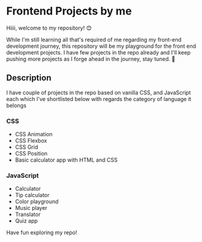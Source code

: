 # Frontend Projects by me

Hiiii, welcome to my repository! 😊


While I'm still learning all that's required of me regarding my front-end development journey, this repository will be my playground for the front end development projects.
I have few projects in the repo already and I'll keep pushing more projects as I forge ahead in the journey, stay tuned. 📌

## Description

I have couple of projects in the repo based on vanilla CSS, and JavaScript each  which I've shortlisted below with regards the category of language it belongs

### CSS

- CSS Animation
- CSS Flexbox
- CSS Grid
- CSS Position
- Basic calculator app with HTML and CSS

### JavaScript

- Calculator
- Tip calculator
- Color playground
- Music player
- Translator
- Quiz app


Have fun exploring my repo!

